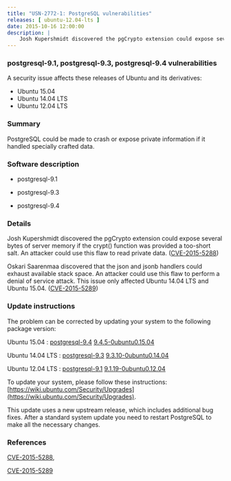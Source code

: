 ```yaml
---
title: "USN-2772-1: PostgreSQL vulnerabilities"
releases: [ ubuntu-12.04-lts ]
date: 2015-10-16 12:00:00
description: |
    Josh Kupershmidt discovered the pgCrypto extension could expose several bytes of server memory if the crypt() function was provided a too-short salt. An attacker could use this flaw to read private data. ([CVE-2015-5288](http://people.ubuntu.com/~ubuntu-security/cve/CVE-2015-5288))
--- 
```

 
### postgresql-9.1, postgresql-9.3, postgresql-9.4 vulnerabilities

A security issue affects these releases of Ubuntu and its derivatives:

* Ubuntu 15.04
* Ubuntu 14.04 LTS
* Ubuntu 12.04 LTS

### Summary

PostgreSQL could be made to crash or expose private information if it handled specially crafted data.

### Software description

* postgresql-9.1 

* postgresql-9.3 

* postgresql-9.4 

### Details

Josh Kupershmidt discovered the pgCrypto extension could expose several bytes of server memory if the crypt() function was provided a too-short salt. An attacker could use this flaw to read private data. ([CVE-2015-5288](http://people.ubuntu.com/~ubuntu-security/cve/CVE-2015-5288))

Oskari Saarenmaa discovered that the json and jsonb handlers could exhaust available stack space. An attacker could use this flaw to perform a denial of service attack. This issue only affected Ubuntu 14.04 LTS and Ubuntu 15.04. ([CVE-2015-5289](http://people.ubuntu.com/~ubuntu-security/cve/CVE-2015-5289)) 

### Update instructions

The problem can be corrected by updating your system to the following package version:

Ubuntu 15.04
 : [postgresql-9.4](https://launchpad.net/ubuntu/+source/postgresql-9.4) <span> [9.4.5-0ubuntu0.15.04](https://launchpad.net/ubuntu/+source/postgresql-9.4/9.4.5-0ubuntu0.15.04) </span> 

Ubuntu 14.04 LTS
 : [postgresql-9.3](https://launchpad.net/ubuntu/+source/postgresql-9.3) <span> [9.3.10-0ubuntu0.14.04](https://launchpad.net/ubuntu/+source/postgresql-9.3/9.3.10-0ubuntu0.14.04) </span> 

Ubuntu 12.04 LTS
 : [postgresql-9.1](https://launchpad.net/ubuntu/+source/postgresql-9.1) <span> [9.1.19-0ubuntu0.12.04](https://launchpad.net/ubuntu/+source/postgresql-9.1/9.1.19-0ubuntu0.12.04) </span> 

To update your system, please follow these instructions: [https://wiki.ubuntu.com/Security/Upgrades](https://wiki.ubuntu.com/Security/Upgrades).

This update uses a new upstream release, which includes additional bug fixes. After a standard system update you need to restart PostgreSQL to make all the necessary changes. 

### References

 [CVE-2015-5288](http://people.ubuntu.com/~ubuntu-security/cve/CVE-2015-5288), 

 [CVE-2015-5289](http://people.ubuntu.com/~ubuntu-security/cve/CVE-2015-5289)
 
